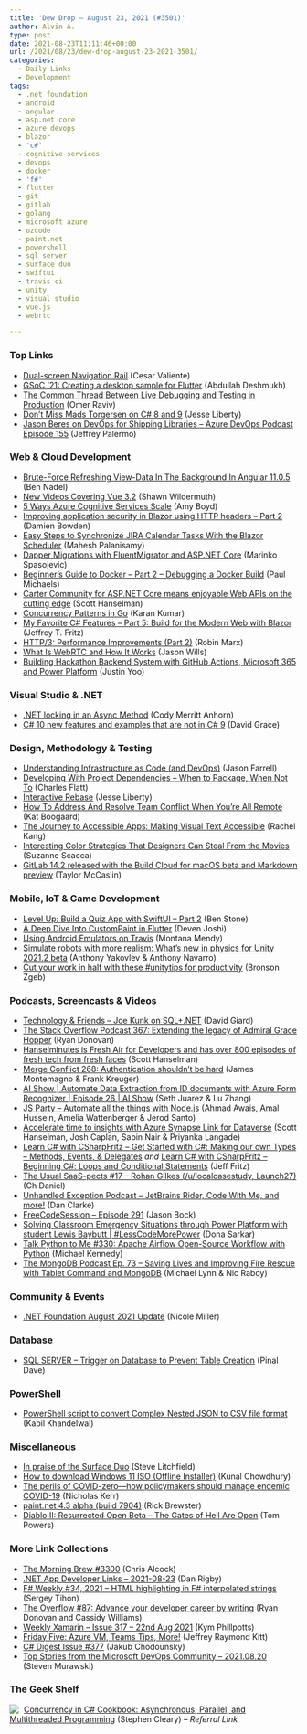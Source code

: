 ```yaml
---
title: 'Dew Drop – August 23, 2021 (#3501)'
author: Alvin A.
type: post
date: 2021-08-23T11:11:46+00:00
url: /2021/08/23/dew-drop-august-23-2021-3501/
categories:
  - Daily Links
  - Development
tags:
  - .net foundation
  - android
  - angular
  - asp.net core
  - azure devops
  - blazor
  - 'c#'
  - cognitive services
  - devops
  - docker
  - 'f#'
  - flutter
  - git
  - gitlab
  - golang
  - microsoft azure
  - ozcode
  - paint.net
  - powershell
  - sql server
  - surface duo
  - swiftui
  - travis ci
  - unity
  - visual studio
  - vue.js
  - webrtc

---
```

### <a name="top"></a>Top Links

  * <a href="https://devblogs.microsoft.com/surface-duo/dual-screen-navigation-rail/?WT.mc_id=DOP-MVP-4025064" target="_blank" rel="noopener">Dual-screen Navigation Rail</a> (Cesar Valiente)
  * <a href="https://medium.com/flutter/gsoc-21-creating-a-desktop-sample-for-flutter-7d77e74812d6?source=rss----4da7dfd21a33---4" target="_blank" rel="noopener">GSoC ’21: Creating a desktop sample for Flutter</a> (Abdullah Deshmukh)
  * <a href="https://oz-code.com/blog/production-debugging/the-common-thread-between-live-debugging-and-testing-in-production" target="_blank" rel="noopener">The Common Thread Between Live Debugging and Testing in Production</a> (Omer Raviv)
  * <a href="http://feedproxy.google.com/~r/JesseLiberty-SilverlightGeek/~3/aX0zKrBErrE/" target="_blank" rel="noopener">Don’t Miss Mads Torgersen on C# 8 and 9</a> (Jesse Liberty)
  * <a href="http://azuredevopspodcast.clear-measure.com/jason-beres-on-devops-for-shipping-libraries-episode-155" target="_blank" rel="noopener">Jason Beres on DevOps for Shipping Libraries &#8211; Azure DevOps Podcast Episode 155</a> (Jeffrey Palermo)



### <a name="web"></a>Web & Cloud Development

  * <a href="https://www.bennadel.com/blog/4099-brute-force-refreshing-view-data-in-the-background-in-angular-11-0-5.htm" target="_blank" rel="noopener">Brute-Force Refreshing View-Data In The Background In Angular 11.0.5</a> (Ben Nadel)
  * <a href="https://wildermuth.com/2021/08/22/New-Videos-Covering-Vue-3-2/" target="_blank" rel="noopener">New Videos Covering Vue 3.2</a> (Shawn Wildermuth)
  * <a href="https://techcommunity.microsoft.com/t5/azure-ai/5-ways-azure-cognitive-services-scale/ba-p/2664021?WT.mc_id=DOP-MVP-4025064" target="_blank" rel="noopener">5 Ways Azure Cognitive Services Scale</a> (Amy Boyd)
  * <a href="https://damienbod.com/2021/08/23/improving-application-security-in-blazor-using-http-headers-part-2/" target="_blank" rel="noopener">Improving application security in Blazor using HTTP headers – Part 2</a> (Damien Bowden)
  * <a href="https://www.syncfusion.com/blogs/post/easy-steps-to-synchronize-jira-calendar-tasks-with-the-blazor-scheduler.aspx" target="_blank" rel="noopener">Easy Steps to Synchronize JIRA Calendar Tasks With the Blazor Scheduler</a> (Mahesh Palanisamy)
  * <a href="https://code-maze.com/dapper-migrations-fluentmigrator-aspnetcore/" target="_blank" rel="noopener">Dapper Migrations with FluentMigrator and ASP.NET Core</a> (Marinko Spasojevic)
  * <a href="https://www.pmichaels.net/2021/08/22/beginners-guide-to-docker-part-2-debugging-a-docker-build/?utm_source=rss&utm_medium=rss&utm_campaign=beginners-guide-to-docker-part-2-debugging-a-docker-build" target="_blank" rel="noopener">Beginner’s Guide to Docker – Part 2 – Debugging a Docker Build</a> (Paul Michaels)
  * <a href="http://feeds.hanselman.com/~/663416904/0/scotthanselman~Carter-Community-for-ASPNET-Core-means-enjoyable-Web-APIs-on-the-cutting-edge" target="_blank" rel="noopener">Carter Community for ASP.NET Core means enjoyable Web APIs on the cutting edge</a> (Scott Hanselman)
  * <a href="https://dev.to/karankumarshreds/concurrency-patterns-in-go-3jfc" target="_blank" rel="noopener">Concurrency Patterns in Go</a> (Karan Kumar)
  * <a href="https://dev.to/dotnet/my-favorite-c-features-part-5-build-for-the-modern-web-with-blazor-29b1" target="_blank" rel="noopener">My Favorite C# Features &#8211; Part 5: Build for the Modern Web with Blazor</a> (Jeffrey T. Fritz)
  * <a href="https://smashingmagazine.com/2021/08/http3-performance-improvements-part2/" target="_blank" rel="noopener">HTTP/3: Performance Improvements (Part 2)</a> (Robin Marx)
  * <a href="https://dzone.com/articles/what-is-webrtc-and-how-it-works" target="_blank" rel="noopener">What Is WebRTC and How It Works</a> (Jason Wills)
  * <a href="https://dev.to/azure/building-hackathon-backend-system-with-github-actions-microsoft-365-and-power-platform-3ld1" target="_blank" rel="noopener">Building Hackathon Backend System with GitHub Actions, Microsoft 365 and Power Platform</a> (Justin Yoo)



### <a name="dotnet"></a>Visual Studio & .NET

  * <a href="https://https://codyanhorn.tech/blog/net-locking-in-an-async-method" target="_blank" rel="noopener">.NET locking in an Async Method</a> (Cody Merritt Anhorn)
  * <a href="https://www.roundthecode.com/dotnet/c-sharp-10-new-features-examples-not-in-c-sharp-9" target="_blank" rel="noopener">C# 10 new features and examples that are not in C# 9</a> (David Grace)



### <a name="design"></a>Design, Methodology & Testing

  * <a href="https://jfarrell.net/2021/08/22/understaing-infrastructure-as-code/" target="_blank" rel="noopener">Understanding Infrastructure as Code (and DevOps)</a> (Jason Farrell)
  * <a href="https://www.softwaremeadows.com/posts/developing_with_project_dependencies_-_when_to_package__when_not_to" target="_blank" rel="noopener">Developing With Project Dependencies &#8211; When to Package, When Not To</a> (Charles Flatt)
  * <a href="http://feedproxy.google.com/~r/JesseLiberty-SilverlightGeek/~3/LDjSKSAOevs/" target="_blank" rel="noopener">Interactive Rebase</a> (Jesse Liberty)
  * <a href="https://blog.trello.com/team-conflict-when-youre-all-remote" target="_blank" rel="noopener">How To Address And Resolve Team Conflict When You&#8217;re All Remote</a> (Kat Boogaard)
  * <a href="https://devblogs.microsoft.com/xamarin/the-journey-to-accessible-apps-making-visual-text-accessible/?WT.mc_id=DOP-MVP-4025064" target="_blank" rel="noopener">The Journey to Accessible Apps: Making Visual Text Accessible</a> (Rachel Kang)
  * <a href="https://www.telerik.com/blogs/interesting-color-strategies-designers-can-steal-movies" target="_blank" rel="noopener">Interesting Color Strategies That Designers Can Steal From the Movies</a> (Suzanne Scacca)
  * <a href="https://about.gitlab.com/releases/2021/08/22/gitlab-14-2-released/" target="_blank" rel="noopener">GitLab 14.2 released with the Build Cloud for macOS beta and Markdown preview</a> (Taylor McCaslin)



### <a name="mobile"></a>Mobile, IoT & Game Development

  * <a href="https://stackoverflow.blog/2021/08/21/level-up-build-a-quiz-app-with-swiftui-part-2/" target="_blank" rel="noopener">Level Up: Build a Quiz App with SwiftUI – Part 2</a> (Ben Stone)
  * <a href="https://medium.com/flutter-community/a-deep-dive-into-custompaint-in-flutter-47ab44e3f216?source=rss----86fb29d7cc6a---4" target="_blank" rel="noopener">A Deep Dive Into CustomPaint in Flutter</a> (Deven Joshi)
  * <a href="http://blog.travis-ci.com/2021-08-20-emulators" target="_blank" rel="noopener">Using Android Emulators on Travis</a> (Montana Mendy)
  * <a href="https://blog.unity.com/technology/simulate-robots-with-more-realism-whats-new-in-physics-for-unity-20212-beta" target="_blank" rel="noopener">Simulate robots with more realism: What’s new in physics for Unity 2021.2 beta</a> (Anthony Yakovlev & Anthony Navarro)
  * <a href="https://blog.unity.com/community/unity-tips-for-productivity" target="_blank" rel="noopener">Cut your work in half with these #unitytips for productivity</a> (Bronson Zgeb)



### <a name="podcasts"></a>Podcasts, Screencasts & Videos

  * <a href="https://www.DavidGiard.com/2021/08/23/JoeKunkOnSQLNET.aspx" target="_blank" rel="noopener">Technology & Friends &#8211; Joe Kunk on SQL+.NET</a> (David Giard)
  * <a href="https://stackoverflow.blog/2021/08/20/podcast-367-extending-the-legacy-of-admiral-grace-hopper/" target="_blank" rel="noopener">The Stack Overflow Podcast 367: Extending the legacy of Admiral Grace Hopper</a> (Ryan Donovan)
  * <a href="http://feeds.hanselman.com/~/663413958/0/scotthanselman~Hanselminutes-is-Fresh-Air-for-Developers-and-has-over-episodes-of-fresh-tech-from-fresh-faces" target="_blank" rel="noopener">Hanselminutes is Fresh Air for Developers and has over 800 episodes of fresh tech from fresh faces</a> (Scott Hanselman)
  * <a href="http://www.mergeconflict.fm/268" target="_blank" rel="noopener">Merge Conflict 268: Authentication shouldn&#8217;t be hard</a> (James Montemagno & Frank Kreuger)
  * <a href="https://channel9.msdn.com/Shows/AI-Show/AI-Show--Automate-Data-Extraction-from-ID-documents-with-Azure-Form-Recognizer--Episode-26?WT.mc_id=DOP-MVP-4025064" target="_blank" rel="noopener">AI Show | Automate Data Extraction from ID documents with Azure Form Recognizer | Episode 26 | AI Show</a> (Seth Juarez & Lu Zhang)
  * <a href="https://changelog.com/jsparty/189" target="_blank" rel="noopener">JS Party &#8211; Automate all the things with Node.js</a> (Ahmad Awais, Amal Hussein, Amelia Wattenberger & Jerod Santo)
  * <a href="https://channel9.msdn.com/Shows/Azure-Friday/Accelerate-time-to-insights-with-Azure-Synapse-Link-for-Dataverse?WT.mc_id=DOP-MVP-4025064" target="_blank" rel="noopener">Accelerate time to insights with Azure Synapse Link for Dataverse</a> (Scott Hanselman, Josh Caplan, Sabin Nair & Priyanka Langade)
  * <a href="http://www.youtube.com/watch?v=Pzxsqb9dBLk" target="_blank" rel="noopener">Learn C# with CSharpFritz &#8211; Get Started with C#: Making our own Types &#8211; Methods, Events, & Delegates</a> _and_ <a href="http://www.youtube.com/watch?v=Q6kA06dqTZc" target="_blank" rel="noopener">Learn C# with CSharpFritz &#8211; Beginning C#: Loops and Conditional Statements</a> (Jeff Fritz)
  * <a href="https://anchor.fm/theusualsaaspects/episodes/17--Rohan-Gilkes-ulocalcasestudy--Launch27-e15rg2v" target="_blank" rel="noopener">The Usual SaaS-pects #17 &#8211; Rohan Gilkes (/u/localcasestudy, Launch27)</a> (Ch Daniel)
  * <a href="https://unhandledexceptionpodcast.com/posts/0022-rider/" target="_blank" rel="noopener">Unhandled Exception Podcast &#8211; JetBrains Rider, Code With Me, and more!</a> (Dan Clarke)
  * <a href="http://www.youtube.com/watch?v=wjv1_xwbz_o" target="_blank" rel="noopener">FreeCodeSession &#8211; Episode 291</a> (Jason Bock)
  * <a href="https://channel9.msdn.com/Shows/Less-Code-More-Power/Solving-Classroom-Emergency-Situations-through-Power-Platform-with-student-Lewis-Baybutt?WT.mc_id=DOP-MVP-4025064" target="_blank" rel="noopener">Solving Classroom Emergency Situations through Power Platform with student Lewis Baybutt | #LessCodeMorePower</a> (Dona Sarkar)
  * <a href="https://talkpython.fm/episodes/show/330/apache-airflow-open-source-workflow-with-python" target="_blank" rel="noopener">Talk Python to Me #330: Apache Airflow Open-Source Workflow with Python</a> (Michael Kennedy)
  * <a href="https://mongodb.libsyn.com/ep-73-saving-lives-and-improving-fire-rescue-with-tablet-command-and-mongodb" target="_blank" rel="noopener">The MongoDB Podcast Ep. 73 &#8211; Saving Lives and Improving Fire Rescue with Tablet Command and MongoDB</a> (Michael Lynn & Nic Raboy)



### <a name="events"></a>Community & Events

  * <a href="https://dotnetfoundation.org/blog/2021/08/21/net-foundation-august-newsletter" target="_blank" rel="noopener">.NET Foundation August 2021 Update</a> (Nicole Miller)



### <a name="sql"></a>Database

  * <a href="https://blog.sqlauthority.com/2021/08/23/sql-server-trigger-on-database-to-prevent-table-creation/?utm_source=rss&utm_medium=rss&utm_campaign=sql-server-trigger-on-database-to-prevent-table-creation" target="_blank" rel="noopener">SQL SERVER – Trigger on Database to Prevent Table Creation</a> (Pinal Dave)



### <a name="ps"></a>PowerShell

  * <a href="https://www.techcartnow.com/powershell-script-to-convert-complex-nested-json-to-csv-file-format/" target="_blank" rel="noopener">PowerShell script to convert Complex Nested JSON to CSV file format</a> (Kapil Khandelwal)



### <a name="misc"></a>Miscellaneous

  * <a href="http://allaboutwindowsphone.com/flow/item/24324_InpraiseoftheSurfaceDuo.php" target="_blank" rel="noopener">In praise of the Surface Duo</a> (Steve Litchfield)
  * <a href="http://feedproxy.google.com/~r/kunal2383/~3/nPL9iXn0kSI/download-windows-11-iso-image.html" target="_blank" rel="noopener">How to download Windows 11 ISO (Offline Installer)</a> (Kunal Chowdhury)
  * <a href="https://nkerr.com/the-perils-of-covid-zero-how-policymakers-should-manage-endemic-covid-19/" target="_blank" rel="noopener">The perils of COVID-zero—how policymakers should manage endemic COVID-19</a> (Nicholas Kerr)
  * <a href="https://blog.getpaint.net/2021/08/22/paint-net-4-3-alpha-build-7904/" target="_blank" rel="noopener">paint.net 4.3 alpha (build 7904)</a> (Rick Brewster)
  * <a href="https://news.xbox.com/en-us/2021/08/20/diablo-ii-resurrected-open-beta-the-gates-of-hell-are-open/" target="_blank" rel="noopener">Diablo II: Resurrected Open Beta – The Gates of Hell Are Open</a> (Tom Powers)



### <a name="links"></a>More Link Collections

  * <a href="http://feedproxy.google.com/~r/ReflectivePerspective/~3/zw4hX7yKvds/" target="_blank" rel="noopener">The Morning Brew #3300</a> (Chris Alcock)
  * <a href="https://links.danrigby.com/2021/08/app-developer-links-2021-08-23/" target="_blank" rel="noopener">.NET App Developer Links &#8211; 2021-08-23</a> (Dan Rigby)
  * <a href="https://sergeytihon.com/2021/08/21/f-weekly-34-2021-html-highlighting-in-f-interpolated-strings/" target="_blank" rel="noopener">F# Weekly #34, 2021 – HTML highlighting in F# interpolated strings</a> (Sergey Tihon)
  * <a href="https://stackoverflow.blog/2021/08/20/the-overflow-87-advance-your-developer-career-by-writing/" target="_blank" rel="noopener">The Overflow #87: Advance your developer career by writing</a> (Ryan Donovan and Cassidy Williams)
  * <a href="https://weeklyxamarin.com/issues/317" target="_blank" rel="noopener">Weekly Xamarin &#8211; Issue 317 &#8211; 22nd Aug 2021</a> (Kym Phillpotts)
  * <a href="https://techcommunity.microsoft.com/t5/microsoft-mvp-award-program-blog/friday-five-azure-vm-teams-tips-more/ba-p/2665747?WT.mc_id=DOP-MVP-4025064" target="_blank" rel="noopener">Friday Five: Azure VM, Teams Tips, More!</a> (Jeffrey Raymond Kitt)
  * <a href="http://feedproxy.google.com/~r/digest-csharp/~3/VxGIIprCynE/377" target="_blank" rel="noopener">C# Digest Issue #377</a> (Jakub Chodounsky)
  * <a href="https://devblogs.microsoft.com/devops/top-stories-from-the-microsoft-devops-community-2021-08-20/?WT.mc_id=DOP-MVP-4025064" target="_blank" rel="noopener">Top Stories from the Microsoft DevOps Community – 2021.08.20</a> (Steven Murawski)



### <a name="shelf"></a>The Geek Shelf

<a href="https://www.amazon.com/dp/149205450X/?tag=amavin-20" target="_blank" rel="noopener"><img decoding="async" align="left" style="margin: 0px 5px 0px 0px; border: 0px currentcolor; border-image: none; float: left; display: inline; background-image: none;" src="https://m.media-amazon.com/images/I/51xWSbqJc1L._SS135_.jpg" border="0" /></a>&nbsp;<a href="https://www.amazon.com/dp/149205450X/?tag=amavin-20" target="_blank" rel="noopener">Concurrency in C# Cookbook: Asynchronous, Parallel, and Multithreaded Programming</a> (Stephen Cleary) _&#8211; Referral Link_